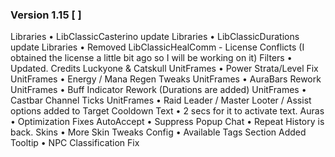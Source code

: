 ### Version 1.15 [  ]

Libraries • LibClassicCasterino update
Libraries • LibClassicDurations update
Libraries • Removed LibClassicHealComm - License Conflicts (I obtained the license a little bit ago so I will be working on it)
Filters • Updated. Credits Luckyone & Catskull
UnitFrames • Power Strata/Level Fix
UnitFrames • Energy / Mana Regen Tweaks
UnitFrames • AuraBars Rework
UnitFrames • Buff Indicator Rework (Durations are added)
UnitFrames • Castbar Channel Ticks
UnitFrames • Raid Leader / Master Looter / Assist options added to Target
Cooldown Text • 2 secs for it to activate text.
Auras • Optimization Fixes
AutoAccept • Suppress Popup
Chat • Repeat History is back.
Skins • More Skin Tweaks
Config • Available Tags Section Added
Tooltip • NPC Classification Fix
